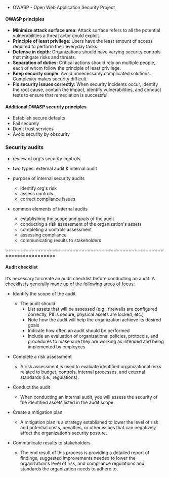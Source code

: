 - OWASP - Open Web Application Security Project
#### OWASP principles
  - **Minimize attack surface area**: Attack surface refers to all the potential vulnerabilities a threat actor could exploit.
  - **Principle of least privilege**: Users have the least amount of access required to perform their everyday tasks.
  - **Defense in depth**: Organizations should have varying security controls that mitigate risks and threats.
  - **Separation of duties**: Critical actions should rely on multiple people, each of whom follow the principle of least privilege. 
  - **Keep security simple**: Avoid unnecessarily complicated solutions. Complexity makes security difficult. 
  - **Fix security issues correctly**: When security incidents occur, identify the root cause, contain the impact, identify vulnerabilities, and conduct tests to ensure that remediation is successful.

#### Additional OWASP security principles

- Establish secure defaults
- Fail securely
- Don’t trust services
- Avoid security by obscurity

### Security audits
- review of org's security controls
- two types: external audit & internal audit

- purpose of internal security audits
  - identify org's risk
  - assess controls
  - correct compliance issues

- common elements of internal audits
  - establishing the scope and goals of the audit
  - conducting a risk assessment of the organization's assets
  - completing a controls assessment
  - assessing compliance
  - communicating results to stakeholders

=======================================================================

#### Audit checklist
It’s necessary to create an audit checklist before conducting an audit. A checklist is generally made up of the following areas of focus:

- Identify the scope of the audit
  - The audit should:
    - List assets that will be assessed (e.g., firewalls are configured correctly, PII is secure, physical assets are locked, etc.) 
    - Note how the audit will help the organization achieve its desired goals
    - Indicate how often an audit should be performed
    - Include an evaluation of organizational policies, protocols, and procedures to make sure they are working as intended and being implemented by employees

- Complete a risk assessment
  - A risk assessment is used to evaluate identified organizational risks related to budget, controls, internal processes, and external standards (i.e., regulations).

- Conduct the audit
  - When conducting an internal audit, you will assess the security of the identified assets listed in the audit scope.

- Create a mitigation plan
  - A mitigation plan is a strategy established to lower the level of risk and potential costs, penalties, or other issues that can negatively affect the organization’s security posture. 

- Communicate results to stakeholders
  - The end result of this process is providing a detailed report of findings, suggested improvements needed to lower the organization's level of risk, and compliance regulations and standards the organization needs to adhere to. 
